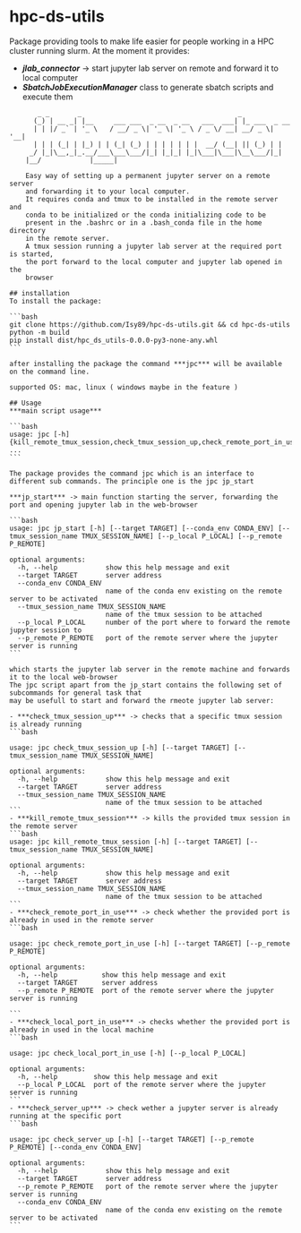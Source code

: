 # hpc-ds-utils
Package providing tools to make life easier for people working in a HPC
cluster running slurm.
At the moment it provides:

- ***jlab_connector*** -> start jupyter lab server on remote and forward it to local computer
- ***SbatchJobExecutionManager*** class to generate sbatch scripts and execute them

````
       _ _       _                                       _             
      (_) | __ _| |__     ___ ___  _ __  _ __   ___  ___| |_ ___  _ __ 
      | | |/ _` | '_ \   / __/ _ \| '_ \| '_ \ / _ \/ __| __/ _ \| '__|
      | | | (_| | |_) | | (_| (_) | | | | | | |  __/ (__| || (_) | |   
     _/ |_|\__,_|_.__/___\___\___/|_| |_|_| |_|\___|\___|\__\___/|_|   
    |__/            |_____|                                                                                       

    Easy way of setting up a permanent jupyter server on a remote server
    and forwarding it to your local computer.
    It requires conda and tmux to be installed in the remote server and
    conda to be initialized or the conda initializing code to be
    present in the .bashrc or in a .bash_conda file in the home directory
    in the remote server.
    A tmux session running a jupyter lab server at the required port is started, 
    the port forward to the local computer and jupyter lab opened in the
    browser

## installation
To install the package:

```bash
git clone https://github.com/Isy89/hpc-ds-utils.git && cd hpc-ds-utils
python -m build
pip install dist/hpc_ds_utils-0.0.0-py3-none-any.whl
```

after installing the package the command ***jpc*** will be available on the command line.

supported OS: mac, linux ( windows maybe in the feature )

## Usage
***main script usage***

```bash
usage: jpc [-h] {kill_remote_tmux_session,check_tmux_session_up,check_remote_port_in_use,check_local_port_in_use,check_server_up,jp_start} ...
```  

The package provides the command jpc which is an interface to different sub commands. The principle one is the jpc jp_start

***jp_start*** -> main function starting the server, forwarding the port and opening jupyter lab in the web-browser

```bash
usage: jpc jp_start [-h] [--target TARGET] [--conda_env CONDA_ENV] [--tmux_session_name TMUX_SESSION_NAME] [--p_local P_LOCAL] [--p_remote P_REMOTE]

optional arguments:
  -h, --help            show this help message and exit
  --target TARGET       server address
  --conda_env CONDA_ENV
                        name of the conda env existing on the remote server to be activated
  --tmux_session_name TMUX_SESSION_NAME
                        name of the tmux session to be attached
  --p_local P_LOCAL     number of the port where to forward the remote jupyter session to
  --p_remote P_REMOTE   port of the remote server where the jupyter server is running
```

which starts the jupyter lab server in the remote machine and forwards it to the local web-browser
The jpc script apart from the jp_start contains the following set of subcommands for general task that
may be usefull to start and forward the rmeote jupyter lab server:

- ***check_tmux_session_up*** -> checks that a specific tmux session is already running 
```bash

usage: jpc check_tmux_session_up [-h] [--target TARGET] [--tmux_session_name TMUX_SESSION_NAME]

optional arguments:
  -h, --help            show this help message and exit
  --target TARGET       server address
  --tmux_session_name TMUX_SESSION_NAME
                        name of the tmux session to be attached
```
- ***kill_remote_tmux_session*** -> kills the provided tmux session in the remote server
```bash
usage: jpc kill_remote_tmux_session [-h] [--target TARGET] [--tmux_session_name TMUX_SESSION_NAME]

optional arguments:
  -h, --help            show this help message and exit
  --target TARGET       server address
  --tmux_session_name TMUX_SESSION_NAME
                        name of the tmux session to be attached
```
- ***check_remote_port_in_use*** -> check whether the provided port is already in used in the remote server
```bash

usage: jpc check_remote_port_in_use [-h] [--target TARGET] [--p_remote P_REMOTE]

optional arguments:
  -h, --help           show this help message and exit
  --target TARGET      server address
  --p_remote P_REMOTE  port of the remote server where the jupyter server is running

```
- ***check_local_port_in_use*** -> checks whether the provided port is already in used in the local machine
```bash

usage: jpc check_local_port_in_use [-h] [--p_local P_LOCAL]

optional arguments:
  -h, --help         show this help message and exit
  --p_local P_LOCAL  port of the remote server where the jupyter server is running
```
- ***check_server_up*** -> check wether a jupyter server is already running at the specific port
```bash

usage: jpc check_server_up [-h] [--target TARGET] [--p_remote P_REMOTE] [--conda_env CONDA_ENV]

optional arguments:
  -h, --help            show this help message and exit
  --target TARGET       server address
  --p_remote P_REMOTE   port of the remote server where the jupyter server is running
  --conda_env CONDA_ENV
                        name of the conda env existing on the remote server to be activated
```


